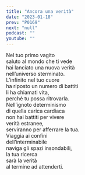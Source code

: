 ```yaml
---
title: "Ancora una verità"
date: "2023-01-18"
prev: "P0169"
next: "null"
podcast: ""
youtube: ""
---
```


Nel tuo primo vagito  
saluto al mondo che ti vede  
hai lanciato una nuova verità  
nell’universo sterminato.  
L’infinito nel tuo cuore  
ha riposto un numero di battiti  
li ha chiamati vita,  
perché tu possa ritrovarla.  
Nell’ignoto determinismo  
di quella carica cardiaca  
non hai battiti per vivere  
verità estranee,  
serviranno per afferrare la tua.  
Viaggia ai confini  
dell’interminabile  
naviga gli spazi insondabili,  
la tua ricerca  
sarà la verità  
al termine ad attenderti.
